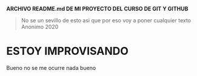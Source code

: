 **ARCHIVO README.md DE MI PROYECTO DEL CURSO DE GIT Y GITHUB**

> No se un sevillo de esto asi que por eso voy a poner cualquier texto
Anonimo 2020

# ESTOY IMPROVISANDO

Bueno no se me ocurre nada bueno 

